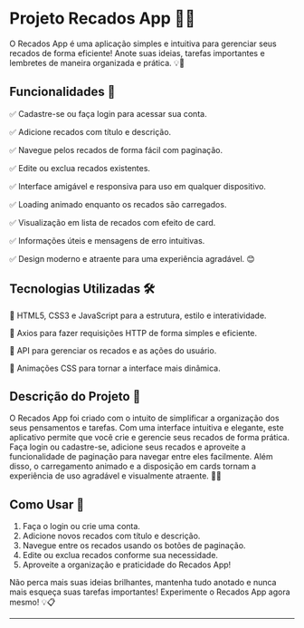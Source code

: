 # Projeto Recados App 📝✨

O Recados App é uma aplicação simples e intuitiva para gerenciar seus recados de forma eficiente! Anote suas ideias, tarefas importantes e lembretes de maneira organizada e prática. 💡📌

## Funcionalidades 🚀

✅ Cadastre-se ou faça login para acessar sua conta.

✅ Adicione recados com título e descrição.

✅ Navegue pelos recados de forma fácil com paginação.

✅ Edite ou exclua recados existentes.

✅ Interface amigável e responsiva para uso em qualquer dispositivo.

✅ Loading animado enquanto os recados são carregados.

✅ Visualização em lista de recados com efeito de card.

✅ Informações úteis e mensagens de erro intuitivas.

✅ Design moderno e atraente para uma experiência agradável. 😊

## Tecnologias Utilizadas 🛠️

🔧 HTML5, CSS3 e JavaScript para a estrutura, estilo e interatividade. 

🔧 Axios para fazer requisições HTTP de forma simples e eficiente. 

🔧 API para gerenciar os recados e as ações do usuário. 

🔧 Animações CSS para tornar a interface mais dinâmica. 

## Descrição do Projeto 📄

O Recados App foi criado com o intuito de simplificar a organização dos seus pensamentos e tarefas. Com uma interface intuitiva e elegante, este aplicativo permite que você crie e gerencie seus recados de forma prática. Faça login ou cadastre-se, adicione seus recados e aproveite a funcionalidade de paginação para navegar entre eles facilmente. Além disso, o carregamento animado e a disposição em cards tornam a experiência de uso agradável e visualmente atraente. 📝💬

## Como Usar 🤔

1. Faça o login ou crie uma conta.
2. Adicione novos recados com título e descrição.
3. Navegue entre os recados usando os botões de paginação.
4. Edite ou exclua recados conforme sua necessidade.
5. Aproveite a organização e praticidade do Recados App!

Não perca mais suas ideias brilhantes, mantenha tudo anotado e nunca mais esqueça suas tarefas importantes! Experimente o Recados App agora mesmo! 💡📋

---

